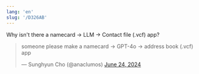 ```yaml
---
lang: 'en'
slug: '/D326AB'
---
```


Why isn't there a namecard → LLM → Contact file (.vcf) app?

<blockquote class="twitter-tweet">

<p lang="en" dir="ltr">

someone please make a namecard → GPT-4o → address book (.vcf) app

</p>

&mdash; Sunghyun Cho (@anaclumos) <a href="https://twitter.com/anaclumos/status/1805222555562983922?ref_src=twsrc%5Etfw">June 24, 2024</a>

</blockquote>

